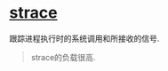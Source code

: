 # [strace](https://linuxtools-rst.readthedocs.io/zh_CN/latest/tool/strace.html)

跟踪进程执行时的系统调用和所接收的信号.

> strace的负载很高.
